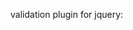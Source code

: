 validation plugin for jquery:
<!-- https://cdnjs.cloudflare.com/ajax/libs/jquery-validate/1.19.5/jquery.validate.min.js -->
